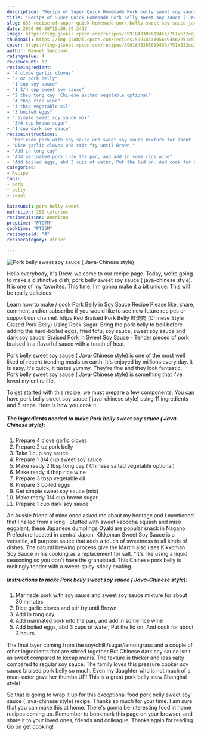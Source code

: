 ```yaml
---
description: "Recipe of Super Quick Homemade Pork belly sweet soy sauce ( Java-Chinese style)"
title: "Recipe of Super Quick Homemade Pork belly sweet soy sauce ( Java-Chinese style)"
slug: 633-recipe-of-super-quick-homemade-pork-belly-sweet-soy-sauce-java-chinese-style
date: 2020-06-30T15:58:59.343Z
image: https://img-global.cpcdn.com/recipes/5991843305619456/751x532cq70/pork-belly-sweet-soy-sauce-java-chinese-style-recipe-main-photo.jpg
thumbnail: https://img-global.cpcdn.com/recipes/5991843305619456/751x532cq70/pork-belly-sweet-soy-sauce-java-chinese-style-recipe-main-photo.jpg
cover: https://img-global.cpcdn.com/recipes/5991843305619456/751x532cq70/pork-belly-sweet-soy-sauce-java-chinese-style-recipe-main-photo.jpg
author: Manuel Sandoval
ratingvalue: 4
reviewcount: 12
recipeingredient:
- "4 clove garlic cloves"
- "2 oz pork belly"
- "1 cup soy sauce"
- "1 3/4 cup sweet soy sauce"
- "2 tbsp tong cay  Chinese salted vegetable optional"
- "4 tbsp rice wine"
- "3 tbsp vegetable oil"
- "3 boiled eggs"
- " simple sweet soy sauce mix"
- "3/4 cup brown sugar"
- "1 cup dark soy sauce"
recipeinstructions:
- "Marinade pork with soy sauce and sweet soy sauce mixture for about 30 minutes"
- "Dice garlic cloves and stir fry until Brown."
- "Add in tong cay"
- "Add marinated pork into the pan, and add in some rice wine"
- "Add boiled eggs, abd 3 cups of water, Put the lid on. And cook for about 3 hours."
categories:
- Recipe
tags:
- pork
- belly
- sweet

katakunci: pork belly sweet 
nutrition: 292 calories
recipecuisine: American
preptime: "PT27M"
cooktime: "PT35M"
recipeyield: "4"
recipecategory: Dinner

---
```



![Pork belly sweet soy sauce ( Java-Chinese style)](https://img-global.cpcdn.com/recipes/5991843305619456/751x532cq70/pork-belly-sweet-soy-sauce-java-chinese-style-recipe-main-photo.jpg)

Hello everybody, it's Drew, welcome to our recipe page. Today, we're going to make a distinctive dish, pork belly sweet soy sauce ( java-chinese style). It is one of my favorites. This time, I'm gonna make it a bit unique. This will be really delicious.

Learn how to make / cook Pork Belly in Soy Sauce Recipe Please like, share, comment and/or subscribe if you would like to see new future recipes or support our channel. https Red Braised Pork Belly 紅燒肉 (Chinese Style Glazed Pork Belly) Using Rock Sugar. Bring the pork belly to boil before adding the hard-boiled eggs, fried tofu, soy sauce, sweet soy sauce and dark soy sauce. Braised Pork in Sweet Soy Sauce - Tender pieced of pork braised in a flavorful sauce with a touch of heat.

Pork belly sweet soy sauce ( Java-Chinese style) is one of the most well liked of recent trending meals on earth. It's enjoyed by millions every day. It is easy, it's quick, it tastes yummy. They're fine and they look fantastic. Pork belly sweet soy sauce ( Java-Chinese style) is something that I've loved my entire life.


To get started with this recipe, we must prepare a few components. You can have pork belly sweet soy sauce ( java-chinese style) using 11 ingredients and 5 steps. Here is how you cook it.

<!--inarticleads1-->

##### The ingredients needed to make Pork belly sweet soy sauce ( Java-Chinese style):

1. Prepare 4 clove garlic cloves
1. Prepare 2 oz pork belly
1. Take 1 cup soy sauce
1. Prepare 1 3/4 cup sweet soy sauce
1. Make ready 2 tbsp tong cay ( Chinese salted vegetable optional)
1. Make ready 4 tbsp rice wine
1. Prepare 3 tbsp vegetable oil
1. Prepare 3 boiled eggs
1. Get  simple sweet soy sauce (mix)
1. Make ready 3/4 cup brown sugar
1. Prepare 1 cup dark soy sauce


An Aussie friend of mine once asked me about my heritage and I mentioned that I hailed from a long · Stuffed with sweet kabocha squash and miso eggplant, these Japanese dumplings Oyaki are popular snack in Nagano Prefecture located in central Japan. Kikkoman Sweet Soy Sauce is a versatile, all purpose sauce that adds a touch of sweetness to all kinds of dishes. The natural brewing process give the Martin also uses Kikkoman Soy Sauce in his cooking as a replacement for salt. &#34;It&#39;s like using a liquid seasoning so you don&#39;t have the granulated. This Chinese pork belly is meltingly tender with a sweet-spicy-sticky coating. 

<!--inarticleads2-->

##### Instructions to make Pork belly sweet soy sauce ( Java-Chinese style):

1. Marinade pork with soy sauce and sweet soy sauce mixture for about 30 minutes
1. Dice garlic cloves and stir fry until Brown.
1. Add in tong cay
1. Add marinated pork into the pan, and add in some rice wine
1. Add boiled eggs, abd 3 cups of water, Put the lid on. And cook for about 3 hours.


The final layer coming from the soy/chilli/sugar/lemongrass and a couple of other ingredients that are stirred together But Chinese dark soy sauce isn&#39;t as sweet compared to kecap manis. The texture is thicker and less salty compared to regular soy sauce. The family loves this pressure cooker soy sauce braised pork belly so much. Even my daughter who is not much of a meat-eater gave her thumbs UP! This is a great pork belly stew Shanghai style! 

So that is going to wrap it up for this exceptional food pork belly sweet soy sauce ( java-chinese style) recipe. Thanks so much for your time. I am sure that you can make this at home. There's gonna be interesting food in home recipes coming up. Remember to bookmark this page on your browser, and share it to your loved ones, friends and colleague. Thanks again for reading. Go on get cooking!
